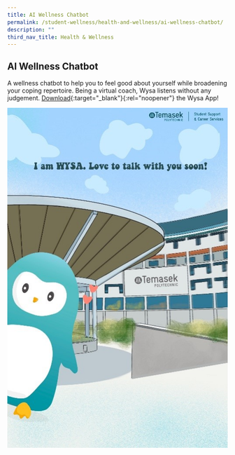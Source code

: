 ```yaml
---
title: AI Wellness Chatbot
permalink: /student-wellness/health-and-wellness/ai-wellness-chatbot/
description: ""
third_nav_title: Health & Wellness
---
```

## AI Wellness Chatbot

A wellness chatbot to help you to feel good about yourself while broadening your coping repertoire. Being a virtual coach, Wysa listens without any judgement. [Download](https://forms.office.com/Pages/ResponsePage.aspx?id=8JupJXKOKkeuUK373w328SjRz33NBKRCtD9jL8F2z3hUM0JIVkxEWlE2WDlES0pMMExPU05ZM0NUSi4u){:target="_blank"}{:rel="noopener"} the Wysa App!

![Wysa AI Chatbot](/images/BeAwesome-WYSA.JPG)